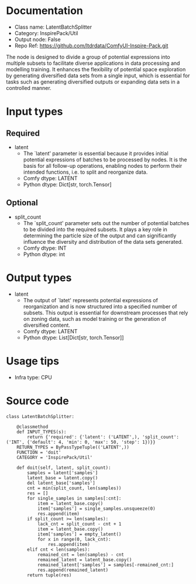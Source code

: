 # Documentation
- Class name: LatentBatchSplitter
- Category: InspirePack/Util
- Output node: False
- Repo Ref: https://github.com/ltdrdata/ComfyUI-Inspire-Pack.git

The node is designed to divide a group of potential expressions into multiple subsets to facilitate diverse applications in data processing and modelling training. It enhances the flexibility of potential space exploration by generating diversified data sets from a single input, which is essential for tasks such as generating diversified outputs or expanding data sets in a controlled manner.

# Input types
## Required
- latent
    - The `latent' parameter is essential because it provides initial potential expressions of batches to be processed by nodes. It is the basis for all follow-up operations, enabling nodes to perform their intended functions, i.e. to split and reorganize data.
    - Comfy dtype: LATENT
    - Python dtype: Dict[str, torch.Tensor]
## Optional
- split_count
    - The `split_count' parameter sets out the number of potential batches to be divided into the required subsets. It plays a key role in determining the particle size of the output and can significantly influence the diversity and distribution of the data sets generated.
    - Comfy dtype: INT
    - Python dtype: int

# Output types
- latent
    - The output of `latet' represents potential expressions of reorganization and is now structured into a specified number of subsets. This output is essential for downstream processes that rely on zoning data, such as model training or the generation of diversified content.
    - Comfy dtype: LATENT
    - Python dtype: List[Dict[str, torch.Tensor]]

# Usage tips
- Infra type: CPU

# Source code
```
class LatentBatchSplitter:

    @classmethod
    def INPUT_TYPES(s):
        return {'required': {'latent': ('LATENT',), 'split_count': ('INT', {'default': 4, 'min': 0, 'max': 50, 'step': 1})}}
    RETURN_TYPES = ByPassTypeTuple(('LATENT',))
    FUNCTION = 'doit'
    CATEGORY = 'InspirePack/Util'

    def doit(self, latent, split_count):
        samples = latent['samples']
        latent_base = latent.copy()
        del latent_base['samples']
        cnt = min(split_count, len(samples))
        res = []
        for single_samples in samples[:cnt]:
            item = latent_base.copy()
            item['samples'] = single_samples.unsqueeze(0)
            res.append(item)
        if split_count >= len(samples):
            lack_cnt = split_count - cnt + 1
            item = latent_base.copy()
            item['samples'] = empty_latent()
            for x in range(0, lack_cnt):
                res.append(item)
        elif cnt < len(samples):
            remained_cnt = len(samples) - cnt
            remained_latent = latent_base.copy()
            remained_latent['samples'] = samples[-remained_cnt:]
            res.append(remained_latent)
        return tuple(res)
```